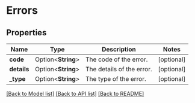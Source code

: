 # Errors

## Properties

Name | Type | Description | Notes
------------ | ------------- | ------------- | -------------
**code** | Option<**String**> | The code of the error. | [optional]
**details** | Option<**String**> | The details of the error. | [optional]
**_type** | Option<**String**> | The type of the error. | [optional]

[[Back to Model list]](../README.md#documentation-for-models) [[Back to API list]](../README.md#documentation-for-api-endpoints) [[Back to README]](../README.md)



